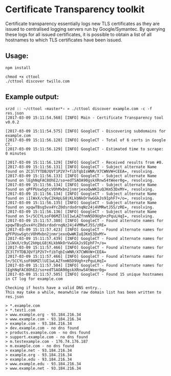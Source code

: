 # Certificate Transparency toolkit

Certificate transparency essentially logs new TLS certificates as they are issued to centralised logging servers run by Google/Symantec. By querying these logs for all issued certificates, it is possible to obtain a list of all hostnames to which TLS certificates have been issued.

## Usage:

    npm install

    chmod +x cttool
	./cttool discover twillo.com

## Example output:

	srzd :: ~/cttool ‹master*› » ./cttool discover example.com -c -f res.json
	[2017-03-09 15:11:54.568] [INFO] Main - Certificate Transparency tool v0.0.2

	[2017-03-09 15:11:54.575] [INFO] GoogleCT - Discovering subdomains for example.com
	[2017-03-09 15:11:56.128] [INFO] GoogleCT - Total of 6 certs in Google CT.
	[2017-03-09 15:11:56.129] [INFO] GoogleCT - Estimated time to scrape: 0 minutes

	[2017-03-09 15:11:56.129] [INFO] GoogleCT - Received results from #0.
	[2017-03-09 15:11:56.131] [INFO] GoogleCT - Subject alternate Name found on ZC3lTYTDBJQVf1P2V7+fibTqbIsWNR/X7CWNVW+CEEA=, resolving.
	[2017-03-09 15:11:56.133] [INFO] GoogleCT - Subject alternate Name found on lEghNqFAC8OhE2/so+edTSAOA90gskXRnw54tWeer0g=, resolving.
	[2017-03-09 15:11:56.134] [INFO] GoogleCT - Subject alternate Name found on qPFPUswSgtcVOhMxbn2jnmrjexoQwWKIuQJKm53DxMY=, resolving.
	[2017-03-09 15:11:56.134] [INFO] GoogleCT - Subject alternate Name found on i1lWxX/c9yC2kHpLG8jKLkbNkOrVwGGkJs9IphF7+/o=, resolving.
	[2017-03-09 15:11:56.135] [INFO] GoogleCT - Subject alternate Name found on xpqwTBsg5vx4YcZ0dsrdodrnqNz24j4VMRwtJ5S/zRE=, resolving.
	[2017-03-09 15:11:56.136] [INFO] GoogleCT - Subject alternate Name found on 5+/5CCYLsoF06MZllUI1wLAZfnmN5D9Ugh+zPquLHqI=, resolving.
	[2017-03-09 15:11:57.380] [INFO] GoogleCT - Found alternate names for xpqwTBsg5vx4YcZ0dsrdodrnqNz24j4VMRwtJ5S/zRE=
	[2017-03-09 15:11:57.423] [INFO] GoogleCT - Found alternate names for qPFPUswSgtcVOhMxbn2jnmrjexoQwWKIuQJKm53DxMY=
	[2017-03-09 15:11:57.439] [INFO] GoogleCT - Found alternate names for i1lWxX/c9yC2kHpLG8jKLkbNkOrVwGGkJs9IphF7+/o=
	[2017-03-09 15:11:57.466] [INFO] GoogleCT - Found alternate names for ZC3lTYTDBJQVf1P2V7+fibTqbIsWNR/X7CWNVW+CEEA=
	[2017-03-09 15:11:57.466] [INFO] GoogleCT - Found alternate names for 5+/5CCYLsoF06MZllUI1wLAZfnmN5D9Ugh+zPquLHqI=
	[2017-03-09 15:11:57.504] [INFO] GoogleCT - Found alternate names for lEghNqFAC8OhE2/so+edTSAOA90gskXRnw54tWeer0g=
	[2017-03-09 15:11:57.505] [INFO] GoogleCT - Found 15 unique hostnames in CT log for example.com

	Checking if hosts have a valid DNS entry..
	This may take a while, meanwhile raw domain list has been written to res.json

	> *.example.com
	> *.test1.com
	> www.example.org - 93.184.216.34
	> www.example.com - 93.184.216.34
	> example.com - 93.184.216.34
	> dev.example.com - no dns found
	> products.example.com - no dns found
	> support.example.com - no dns found
	> m.testexample.com - 176.74.176.187
	> m.example.com - no dns found
	> example.net - 93.184.216.34
	> example.org - 93.184.216.34
	> example.edu - 93.184.216.34
	> www.example.edu - 93.184.216.34
	> www.example.net - 93.184.216.34